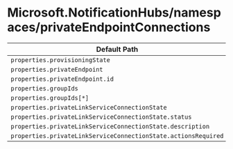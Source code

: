 # Microsoft.NotificationHubs/namespaces/privateEndpointConnections

| Default Path | Alias |
|---|---|
| `properties.provisioningState` | `Microsoft.NotificationHubs/namespaces/privateEndpointConnections/provisioningState` |
| `properties.privateEndpoint` | `Microsoft.NotificationHubs/namespaces/privateEndpointConnections/privateEndpoint` |
| `properties.privateEndpoint.id` | `Microsoft.NotificationHubs/namespaces/privateEndpointConnections/privateEndpoint.id` |
| `properties.groupIds` | `Microsoft.NotificationHubs/namespaces/privateEndpointConnections/groupIds` |
| `properties.groupIds[*]` | `Microsoft.NotificationHubs/namespaces/privateEndpointConnections/groupIds[*]` |
| `properties.privateLinkServiceConnectionState` | `Microsoft.NotificationHubs/namespaces/privateEndpointConnections/privateLinkServiceConnectionState` |
| `properties.privateLinkServiceConnectionState.status` | `Microsoft.NotificationHubs/namespaces/privateEndpointConnections/privateLinkServiceConnectionState.status` |
| `properties.privateLinkServiceConnectionState.description` | `Microsoft.NotificationHubs/namespaces/privateEndpointConnections/privateLinkServiceConnectionState.description` |
| `properties.privateLinkServiceConnectionState.actionsRequired` | `Microsoft.NotificationHubs/namespaces/privateEndpointConnections/privateLinkServiceConnectionState.actionsRequired` |

